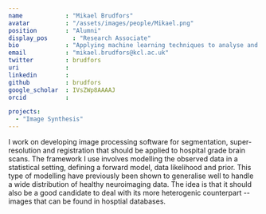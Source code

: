 ```yaml
---
name            : "Mikael Brudfors"
avatar          : "/assets/images/people/Mikael.png"
position        : "Alumni"
display_pos		  : "Research Associate"
bio             : "Applying machine learning techniques to analyse and preprocess medical images."
email           : "mikael.brudfors@kcl.ac.uk"
twitter         : brudfors
uri             :
linkedin        :
github          : brudfors
google_scholar  : IVsZWp8AAAAJ
orcid           :

projects:
  - "Image Synthesis"
---
```

I work on developing image processing software for segmentation, super-resolution and registration that should be applied to hospital grade brain scans. The framework I use involves modelling the observed data in a statistical setting, defining a forward model, data likelihood and prior. This type of modelling have previously been shown to generalise well to handle a wide distribution of healthy neuroimaging data. The idea is that it should also be a good candidate to deal with its more heterogenic counterpart -- images that can be found in hosptial databases.
